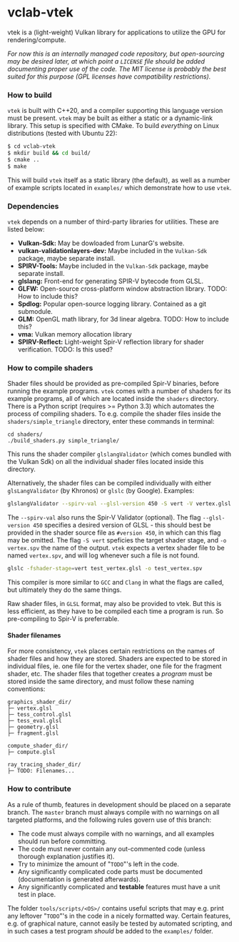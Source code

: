 # vclab-vtek

vtek is a (light-weight) Vulkan library for applications to utilize the GPU for rendering/compute.

_For now this is an internally managed code repository, but open-sourcing may be desired later,
at which point a `LICENSE` file should be added documenting proper use of the code. The MIT license
is probably the best suited for this purpose (GPL licenses have compatibility restrictions)._

### How to build ###

`vtek` is built with C++20, and a compiler supporting this language version must be present.
`vtek` may be built as either a static or a dynamic-link library. This setup is specified with CMake.
To build _everything_ on Linux distributions (tested with Ubuntu 22):

```bash
$ cd vclab-vtek
$ mkdir build && cd build/
$ cmake ..
$ make
```

This will build `vtek` itself as a static library (the default), as well as a number of example
scripts located in `examples/` which demonstrate how to use `vtek`.

### Dependencies ###

`vtek` depends on a number of third-party libraries for utilities. These are listed below:

- **Vulkan-Sdk:** May be dowloaded from LunarG's website.
- **vulkan-validationlayers-dev:** Maybe included in the `Vulkan-Sdk` package, maybe separate install.
- **SPIRV-Tools:** Maybe included in the `Vulkan-Sdk` package, maybe separate install.
- **glslang:** Front-end for generating SPIR-V bytecode from GLSL.
- **GLFW:** Open-source cross-platform window abstraction library. TODO: How to include this?
- **Spdlog:** Popular open-source logging library. Contained as a git submodule.
- **GLM:** OpenGL math library, for 3d linear algebra. TODO: How to include this?
- **vma:** Vulkan memory allocation library
- **SPIRV-Reflect:** Light-weight Spir-V reflection library for shader verification. TODO: Is this used?

### How to compile shaders ###

Shader files should be provided as pre-compiled Spir-V binaries, before running the example
programs. `vtek` comes with a number of shaders for its example programs, all of which are
located inside the `shaders` directory. There is a Python script (requires >= Python 3.3)
which automates the process of compiling shaders. To e.g. compile the shader files inside
the `shaders/simple_triangle` directory, enter these commands in terminal:
```
cd shaders/
./build_shaders.py simple_triangle/
```
This runs the shader compiler `glslangValidator` (which comes bundled with the Vulkan Sdk)
on all the individual shader files located inside this directory.

Alternatively, the shader files can be compiled individually with either `glsLangValidator`
(by Khronos) or `glslc` (by Google). Examples:
```bash
glslangValidator --spirv-val --glsl-version 450 -S vert -V vertex.glsl -o vertex.spv
```
The `--spirv-val` also runs the Spir-V Validator (optional). The flag `--glsl-version 450`
specifies a desired version of GLSL - this should best be provided in the shader source file
as `#version 450`, in which can this flag may be omitted. The flag `-S vert` speficies the
target shader stage, and `-o vertex.spv` the name of the output. `vtek` expects a vertex
shader file to be named `vertex.spv`, and will log whenever such a file is not found.

```bash
glslc -fshader-stage=vert test_vertex.glsl -o test_vertex.spv
```
This compiler is more similar to `GCC` and `Clang` in what the flags are called, but ultimately
they do the same things.

Raw shader files, in `GLSL` format, may also be provided to vtek. But this is less efficient,
as they have to be compiled each time a program is run. So pre-compiling to Spir-V is
preferrable.

#### Shader filenames ####

For more consistency, `vtek` places certain restrictions on the names of shader files and
how they are stored. Shaders are expected to be stored in individual files, ie. one file
for the vertex shader, one file for the fragment shader, etc. The shader files that together
creates a _program_ must be stored inside the same directory, and must follow these naming
conventions:

```
graphics_shader_dir/
├─ vertex.glsl
├─ tess_control.glsl
├─ tess_eval.glsl
├─ geometry.glsl
├─ fragment.glsl

compute_shader_dir/
├─ compute.glsl

ray_tracing_shader_dir/
├─ TODO: Filenames...
```

### How to contribute ###

As a rule of thumb, features in development should be placed on a separate branch. The `master`
branch must always compile with no warnings on all targeted platforms, and the following rules
govern use of this branch:

- The code must always compile with no warnings, and all examples should run before committing.
- The code must never contain any out-commented code (unless thorough explanation justifies it).
- Try to minimize the amount of "`TODO`"'s left in the code.
- Any significantly complicated code parts must be documented (documentation is generated afterwards).
- Any significantly complicated and **testable** features must have a unit test in place.

The folder `tools/scripts/<OS>/` contains useful scripts that may e.g. print any leftover "`TODO`"'s
in the code in a nicely formatted way. Certain features, e.g. of graphical nature, cannot easily be
tested by automated scripting, and in such cases a test program _should_ be added to the `examples/`
folder.
